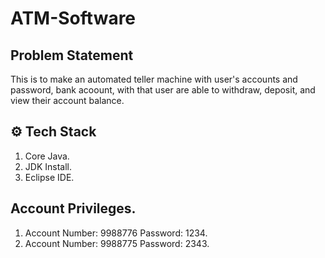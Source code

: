 # ATM-Software
## Problem Statement
This is to make an automated teller machine with user's accounts and password, bank acoount, with that user are able to withdraw, deposit, and view their account balance.
## ⚙️ Tech Stack
1. Core Java.
2. JDK Install.
3. Eclipse IDE.
## Account Privileges.
1. Account Number: 9988776 Password: 1234.
2. Account Number: 9988775 Password: 2343.
